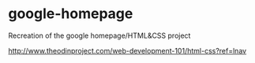 # google-homepage
Recreation of the google homepage/HTML&amp;CSS project

http://www.theodinproject.com/web-development-101/html-css?ref=lnav
